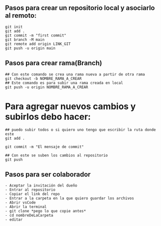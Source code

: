 ## Pasos para crear un repositorio local y asociarlo al remoto:
``` shell
git init 
git add .
git commit -m "first commit"
git branch -M main
git remote add origin LINK_GIT
git push -u origin main
```

## Pasos para crear rama(Branch)
``` shell
## Con este comando se crea una rama nueva a partir de otra rama
git checkout -b NOMBRE_RAMA_A_CREAR
## Este comando es para subir una rama creada en local
git push -u origin NOMBRE_RAMA_A_CREAR
```

# Para agregar nuevos cambios y subirlos debo hacer:
``` shell
## puedo subir todos o si quiero uno tengo que escribir la ruta donde este
git add .

git commit -m "El mensaje de commit"

## Con este se suben los cambios al repositorio
git push 
```
## Pasos para ser colaborador
``` 
- Aceptar la invitación del dueño
- Entrar al repositorio 
- Copiar el link del repo
- Entrar a la carpeta en la que quiero guardar los archivos
- Abrir vsCode
- Abrir la terminal
- git clone *pego lo que copie antes*
- cd nombreDeLaCarpeta
- editar
```
